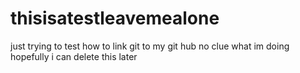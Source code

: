 # thisisatestleavemealone
just trying to test how to link git to my git hub no clue what im doing hopefully i can delete this later
